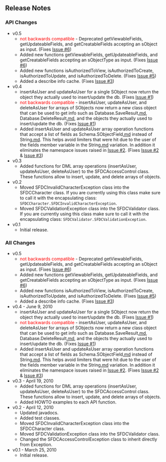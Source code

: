 ## Release Notes ##

### API Changes ###
  * v0.5
    * <font color='#FF0000'>not backwards compatible</font> - Deprecated getViewableFields, getUpdateableFields, and getCreatableFields accepting an sObject as input. (Fixes [Issue #6](https://code.google.com/p/force-dot-com-esapi/issues/detail?id=#6))
    * Added new functions getViewableFields, getUpdateableFields, and getCreatableFields accepting an sObjectType as input. (Fixes [Issue #6](https://code.google.com/p/force-dot-com-esapi/issues/detail?id=#6))
    * Added new functions isAuthorizedToView, isAuthorizedToCreate, isAuthorizedToUpdate, and isAuthorizedToDelete. (Fixes [Issue #5](https://code.google.com/p/force-dot-com-esapi/issues/detail?id=#5))
    * Added a describe info cache. (Fixes [Issue #3](https://code.google.com/p/force-dot-com-esapi/issues/detail?id=#3))
  * v0.4
    * insertAsUser and updateAsUser for a single SObject now return the object they actually used to insert/update the db. (Fixes [Issue #1](https://code.google.com/p/force-dot-com-esapi/issues/detail?id=#1))
    * <font color='#FF0000'>not backwards compatible</font> - insertAsUser, updateAsUser, and deleteAsUser for arrays of SObjects now return a new class object that can be used to get info such as Database.SaveResult[.md](.md), Database.DeleteResult[.md](.md), and the objects they actually used to insert/update the db. (Fixes [Issue #1](https://code.google.com/p/force-dot-com-esapi/issues/detail?id=#1))
    * Added insertAsUser and updateAsUser array operation functions that accept a list of fields as Schema.SObjectField[.md](.md) instead of String[.md](.md). This helps avoid limiters that were hit due to the user of the fields member variable in the String[.md](.md) variation. In addition it eliminates the namespace issues raised in [Issue #2](https://code.google.com/p/force-dot-com-esapi/issues/detail?id=#2). (Fixes [Issue #2](https://code.google.com/p/force-dot-com-esapi/issues/detail?id=#2) & [Issue #3](https://code.google.com/p/force-dot-com-esapi/issues/detail?id=#3))
  * v0.3
    * Added functions for DML array operations (insertAsUser, updateAsUser, deleteAsUser) to the SFDCAccessControl class. These functions allow to insert, update, and delete arrays of objects.
  * v0.2
    * Moved SFDCInvalidCharacterException class into the SFDCCharacter class. If you are currently using this class make sure to call it with the encapsulating class: `SFDCCharacter.SFDCInvalidCharacterException`.
    * Moved SFDCValidationException class into the SFDCValidator class. If you are currently using this class make sure to call it with the encapsulating class: `SFDCValidator.SFDCValidationException`.
  * v0.1
    * Initial release.

### All Changes ###
  * v0.5
    * <font color='#FF0000'>not backwards compatible</font> - Deprecated getViewableFields, getUpdateableFields, and getCreatableFields accepting an sObject as input. (Fixes [Issue #6](https://code.google.com/p/force-dot-com-esapi/issues/detail?id=#6))
    * Added new functions getViewableFields, getUpdateableFields, and getCreatableFields accepting an sObjectType as input. (Fixes [Issue #6](https://code.google.com/p/force-dot-com-esapi/issues/detail?id=#6))
    * Added new functions isAuthorizedToView, isAuthorizedToCreate, isAuthorizedToUpdate, and isAuthorizedToDelete. (Fixes [Issue #5](https://code.google.com/p/force-dot-com-esapi/issues/detail?id=#5))
    * Added a describe info cache. (Fixes [Issue #3](https://code.google.com/p/force-dot-com-esapi/issues/detail?id=#3))
  * v0.4 - June 9, 2010
    * insertAsUser and updateAsUser for a single SObject now return the object they actually used to insert/update the db. (Fixes [Issue #1](https://code.google.com/p/force-dot-com-esapi/issues/detail?id=#1))
    * <font color='#FF0000'>not backwards compatible</font> - insertAsUser, updateAsUser, and deleteAsUser for arrays of SObjects now return a new class object that can be used to get info such as Database.SaveResult[.md](.md), Database.DeleteResult[.md](.md), and the objects they actually used to insert/update the db. (Fixes [Issue #1](https://code.google.com/p/force-dot-com-esapi/issues/detail?id=#1))
    * Added insertAsUser and updateAsUser array operation functions that accept a list of fields as Schema.SObjectField[.md](.md) instead of String[.md](.md). This helps avoid limiters that were hit due to the user of the fields member variable in the String[.md](.md) variation. In addition it eliminates the namespace issues raised in [Issue #2](https://code.google.com/p/force-dot-com-esapi/issues/detail?id=#2). (Fixes [Issue #2](https://code.google.com/p/force-dot-com-esapi/issues/detail?id=#2) & [Issue #3](https://code.google.com/p/force-dot-com-esapi/issues/detail?id=#3))
  * v0.3 - April 19, 2010
    * Added functions for DML array operations (insertAsUser, updateAsUser, deleteAsUser) to the SFDCAccessControl class. These functions allow to insert, update, and delete arrays of objects.
    * Added HOWTO examples to each API function.
  * v0.2 - April 12, 2010
    * Updated javadocs.
    * Added test classes.
    * Moved SFDCInvalidCharacterException class into the SFDCCharacter class.
    * Moved SFDCValidationException class into the SFDCValidator class.
    * Changed the SFDCAccessControlException class to inherit directly from Exception.
  * v0.1 - March 25, 2010
    * Initial release.